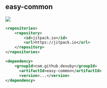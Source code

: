 ## easy-common
[![](https://jitpack.io/v/dexuby/easy-common.svg)](https://jitpack.io/#dexuby/easy-common)

```xml
<repositories>
    <repository>
        <id>jitpack.io</id>
        <url>https://jitpack.io</url>
    </repository>
</repositories>

<dependency>
    <groupId>com.github.dexuby</groupId>
	  <artifactId>easy-common</artifactId>
	  <version>...</version>
</dependency>
```
